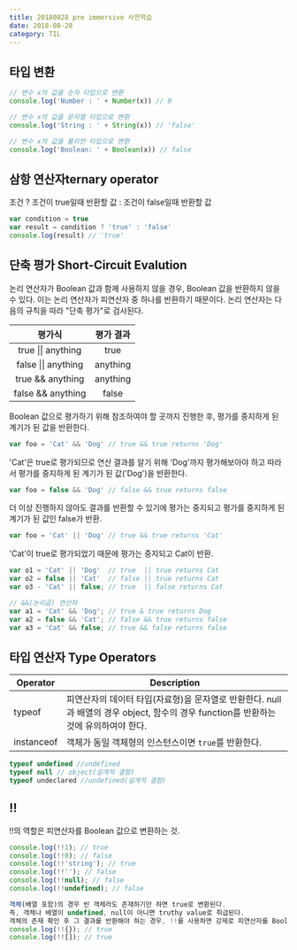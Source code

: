 ```yaml
---
title: 20180828 pre immersive 사전학습
date: 2018-08-28
category: TIL
---
```


## 타입 변환

```javascript
// 변수 x의 값을 숫자 타입으로 변환
console.log('Number : ' + Number(x)) // 0

// 변수 x의 값을 문자열 타입으로 변환
console.log('String : ' + String(x)) // 'false'

// 변수 x의 값을 불리언 타입으로 변환
console.log('Boolean: ' + Boolean(x)) // false
```

## 삼항 연산자ternary operator

조건 ? 조건이 true일때 반환할 값 : 조건이 false일때 반환할 값

```javascript
var condition = true
var result = condition ? 'true' : 'false'
console.log(result) // 'true'
```

## 단축 평가 Short-Circuit Evalution

논리 연산자가 Boolean 값과 함께 사용하지 않을 경우, Boolean 값을 반환하지 않을 수 있다. 이는 논리 연산자가 피연산자 중 하나를 반환하기 때문이다. 논리 연산자는 다음의 규칙을 따라 "단축 평가"로 검사된다.

|       평가식        | 평가 결과 |
| :-----------------: | :-------: |
| true \|\| anything  |   true    |
| false \|\| anything | anything  |
|  true && anything   | anything  |
|  false && anything  |   false   |

Boolean 값으로 평가하기 위해 참조하여야 할 곳까지 진행한 후, 평가를 중지하게 된 계기가 된 값을 반환한다.

```javascript
var foo = 'Cat' && 'Dog' // true && true returns 'Dog'
```

'Cat'은 true로 평가되므로 연산 결과를 알기 위해 'Dog'까지 평가해보아야 하고 따라서 평가를 중지하게 된 계기가 된 값('Dog')을 반환한다.

```javascript
var foo = false && 'Dog' // false && true returns false
```

더 이상 진행하지 않아도 결과를 반환할 수 있기에 평가는 중지되고 평가를 중지하게 된 계기가 된 값인 false가 반환.

```javascript
var foo = 'Cat' || 'Dog' // true && true returns 'Cat'
```

'Cat'이 true로 평가되었기 때문에 평가는 중지되고 Cat이 반환.

```javascript
var o1 = 'Cat' || 'Dog'  // true  || true returns Cat
var o2 = false || 'Cat'  // false || true returns Cat
var o3 - 'Cat' || false; // true  || false returns Cat

// &&(논리곱) 연산자
var a1 = 'Cat' && 'Dog'; // true & true returns Dog
var a2 = false && 'Cat'; // false && true returns false
var a3 = 'Cat' && false; // true && false returns false

```

## 타입 연산자 Type Operators

| Operator   | Description                                                                                                                          |
| ---------- | ------------------------------------------------------------------------------------------------------------------------------------ |
| typeof     | 피연산자의 데이터 타입(자료형)을 문자열로 반환한다. null과 배열의 경우 object, 함수의 경우 function를 반환하는 것에 유의하여야 한다. |
| instanceof | 객체가 동일 객체형의 인스턴스이면 `true`를 반환한다.                                                                                 |

```javascript
typeof undefined //undefined
typeof null // object(설계적 결함)
typeof undeclared //undefined(설계적 결함)
```

## !!

!!의 역할은 피연산자를 Boolean 값으로 변환하는 것.

```javascript
console.log(!!1); // true
console.log(!!0); // false
console.log(!!'string'); // true
console.log(!!''); // false
console.log(!!null); // false
console.log(!!undefined); // false

객체(배열 포함)의 경우 빈 객체라도 존재하기만 하면 true로 변환된다.
즉, 객체나 배열이 undefined, null이 아니면 truthy value로 취급된다.
객체의 존재 확인 후 그 결과를 반환해야 하는 경우, !!를 사용하면 강제로 피연산자를 Boolean으로 형 변환할 수 있다.
console.log(!!{}); // true
console.log(!![]); // true

```
